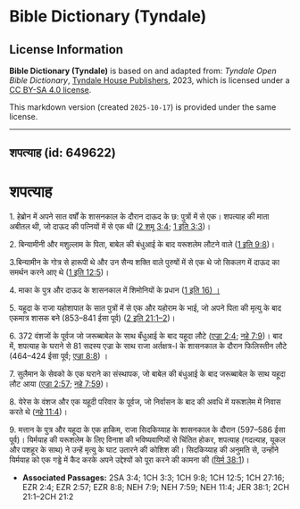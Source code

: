 # Bible Dictionary (Tyndale)

## License Information

**Bible Dictionary (Tyndale)** is based on and adapted from: _Tyndale Open Bible Dictionary_, [Tyndale House Publishers](https://tyndaleopenresources.com/), 2023, which is licensed under a [CC BY-SA 4.0 license](https://creativecommons.org/licenses/by-sa/4.0/legalcode.en).

This markdown version (created `2025-10-17`) is provided under the same license.



--------------------------------

## शपत्याह (id: 649622)

शपत्याह
=======

1\. हेब्रोन में अपने सात वर्षों के शासनकाल के दौरान दाऊद के छ: पुत्रों में से एक। शपत्याह की माता अबीतल थी, जो दाऊद की पत्नियों में से एक थी ([2 शमू 3:4](https://ref.ly/2Sam3:4); [1 इति 3:3](https://ref.ly/1Chr3:3))।

2\. बिन्यामीनी और मशुल्लाम के पिता, बाबेल की बंधुआई के बाद यरूशलेम लौटने वाले ([1 इति 9:8](https://ref.ly/1Chr9:8))।

3\.बिन्यामीन के गोत्र से हारूपी थे और उन सैन्य शक्ति वाले पुरुषों में से एक थे जो सिकलग में दाऊद का समर्थन करने आए थे ([1 इति 12:5](https://ref.ly/1Chr12:5))।

4\. माका के पुत्र और दाऊद के शासनकाल में शिमोनियों के प्रधान ([1 इति 16\) ।](https://ref.ly/1Chr27:16)

5\. यहूदा के राजा यहोशापात के सात पुत्रों में से एक और यहोराम के भाई, जो अपने पिता की मृत्यु के बाद एकमात्र शासक बने (853–841 ईसा पूर्व) ([2 इति 21:1–2](https://ref.ly/2Chr21:1-2Chr21:2))।

6\. 372 वंशजों के पूर्वज जो जरूब्बाबेल के साथ बँधुआई के बाद यहूदा लौटे ([एज्रा 2:4](https://ref.ly/Ezra2:4); [नहे 7:9](https://ref.ly/Neh7:9))। बाद में, शपत्याह के घराने से 81 सदस्य एज्रा के साथ राजा अर्तक्षत्र\-I के शासनकाल के दौरान फिलिस्तीन लौटे (464–424 ईसा पूर्व; [एज्रा 8:8](https://ref.ly/Ezra8:8)) ।

7\. सुलैमान के सेवको के एक घराने का संस्थापक, जो बाबेल की बंधुआई के बाद जरूब्बाबेल के साथ यहूदा लौट आया ([एज्रा 2:57](https://ref.ly/Ezra2:57); [नहे 7:59](https://ref.ly/Neh7:59))।

8\. येरेस के वंशज और एक यहूदी परिवार के पूर्वज, जो निर्वासन के बाद की अवधि में यरूशलेम में निवास करते थे ([नहे 11:4](https://ref.ly/Neh11:4))।

9\. मत्तान के पुत्र और यहूदा के एक हाकिम, राजा सिदकिय्याह के शासनकाल के दौरान (597–586 ईसा पूर्व)। यिर्मयाह की यरूशलेम के लिए विनाश की भविष्यवाणियों से चिंतित होकर, शपत्याह (गदल्याह, यूकल और पशहूर के साथ) ने उन्हें मृत्यु के घाट उतारने की कोशिश की। सिदकिय्याह की अनुमति से, उन्होंने यिर्मयाह को एक गड्ढे में कैद करके अपने उद्देश्यों को पूरा करने की कामना की ([यिर्म 38:1](https://ref.ly/Jer38:1))।

* **Associated Passages:** 2SA 3:4; 1CH 3:3; 1CH 9:8; 1CH 12:5; 1CH 27:16; EZR 2:4; EZR 2:57; EZR 8:8; NEH 7:9; NEH 7:59; NEH 11:4; JER 38:1; 2CH 21:1–2CH 21:2

